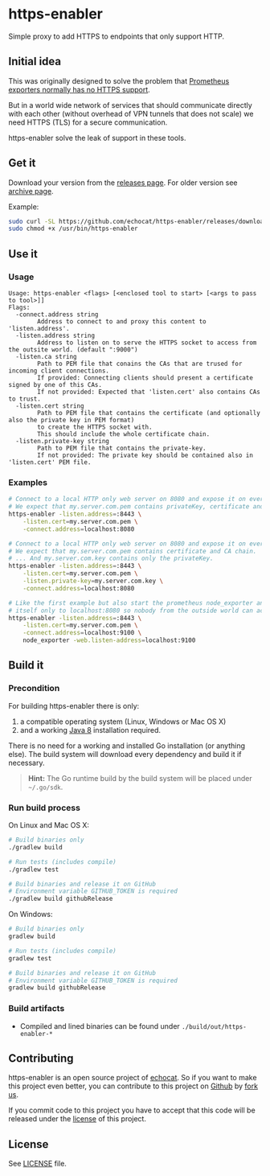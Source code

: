 # https-enabler

Simple proxy to add HTTPS to endpoints that only support HTTP.

## Initial idea

This was originally designed to solve the problem that [Prometheus exporters normally has no
 HTTPS support](https://prometheus.io/docs/introduction/faq/#why-don't-the-prometheus-server-components-support-tls-or-authentication?-can-i-add-those?).
 
But in a world wide network of services that should communicate directly with each other (without overhead of VPN tunnels that does not scale) we need HTTPS (TLS) for a secure communication.

https-enabler solve the leak of support in these tools. 

## Get it

Download your version from the [releases page](https://github.com/echocat/https-enabler/releases/latest). For older version see [archive page](https://github.com/echocat/https-enabler/releases).

Example:
```bash
sudo curl -SL https://github.com/echocat/https-enabler/releases/download/v0.1.0/https-enabler-linux-amd64 > /usr/bin/https-enabler
sudo chmod +x /usr/bin/https-enabler
```

## Use it

### Usage

```
Usage: https-enabler <flags> [<enclosed tool to start> [<args to pass to tool>]]
Flags:
  -connect.address string
        Address to connect to and proxy this content to 'listen.address'.
  -listen.address string
        Address to listen on to serve the HTTPS socket to access from the outsite world. (default ":9000")
  -listen.ca string
        Path to PEM file that conains the CAs that are trused for incoming client connections.
        If provided: Connecting clients should present a certificate signed by one of this CAs.
        If not provided: Expected that 'listen.cert' also contains CAs to trust.
  -listen.cert string
        Path to PEM file that contains the certificate (and optionally also the private key in PEM format)
        to create the HTTPS socket with.
        This should include the whole certificate chain.
  -listen.private-key string
        Path to PEM file that contains the private-key.
        If not provided: The private key should be contained also in 'listen.cert' PEM file.
```

### Examples

```bash
# Connect to a local HTTP only web server on 8080 and expose it on every network interface on 8443.
# We expect that my.server.com.pem contains privateKey, certificate and CA chain.
https-enabler -listen.address=:8443 \
    -listen.cert=my.server.com.pem \
    -connect.address=localhost:8080

# Connect to a local HTTP only web server on 8080 and expose it on every network interface on 8443.
# We expect that my.server.com.pem contains certificate and CA chain.
# ... And my.server.com.key contains only the privateKey.
https-enabler -listen.address=:8443 \
    -listen.cert=my.server.com.pem \
    -listen.private-key=my.server.com.key \
    -connect.address=localhost:8080

# Like the first example but also start the prometheus node_exporter and connect it node_exporter
# itself only to localhost:8080 so nobody from the outside world can access it without client certificate.
https-enabler -listen.address=:8443 \
    -listen.cert=my.server.com.pem \
    -connect.address=localhost:9100 \
    node_exporter -web.listen-address=localhost:9100

```

## Build it

### Precondition

For building https-enabler there is only:

1. a compatible operating system (Linux, Windows or Mac OS X)
2. and a working [Java 8](http://www.oracle.com/technetwork/java/javase/downloads/index.html) installation required.

There is no need for a working and installed Go installation (or anything else). The build system will download every dependency and build it if necessary.

> **Hint:** The Go runtime build by the build system will be placed under ``~/.go/sdk``.

### Run build process

On Linux and Mac OS X:
```bash
# Build binaries only
./gradlew build

# Run tests (includes compile)
./gradlew test

# Build binaries and release it on GitHub
# Environment variable GITHUB_TOKEN is required
./gradlew build githubRelease
```

On Windows:
```bash
# Build binaries only
gradlew build

# Run tests (includes compile)
gradlew test

# Build binaries and release it on GitHub
# Environment variable GITHUB_TOKEN is required
gradlew build githubRelease
```

### Build artifacts

* Compiled and lined binaries can be found under ``./build/out/https-enabler-*``

## Contributing

https-enabler is an open source project of [echocat](https://echocat.org).
So if you want to make this project even better, you can contribute to this project on [Github](https://github.com/echocat/https-enabler)
by [fork us](https://github.com/echocat/https-enabler/fork).

If you commit code to this project you have to accept that this code will be released under the [license](#license) of this project.


## License

See [LICENSE](LICENSE) file.
